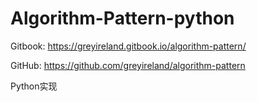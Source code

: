 # Algorithm-Pattern-python


Gitbook: https://greyireland.gitbook.io/algorithm-pattern/

GitHub: https://github.com/greyireland/algorithm-pattern

Python实现